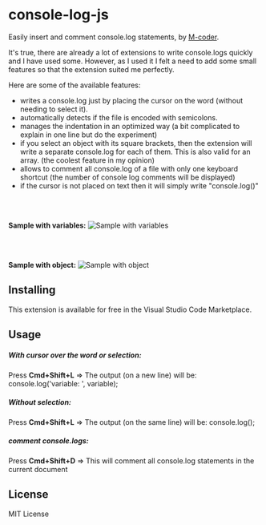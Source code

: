 # console-log-js

Easily insert and comment console.log statements, by [M-coder](https://github.com/Manou-coder).

It's true, there are already a lot of extensions to write console.logs quickly and I have used some.
However, as I used it I felt a need to add some small features so that the extension suited me perfectly.

Here are some of the available features:
- writes a console.log just by placing the cursor on the word (without needing to select it).
- automatically detects if the file is encoded with semicolons.
- manages the indentation in an optimized way (a bit complicated to explain in one line but do the experiment)
- if you select an object with its square brackets, then the extension will write a separate console.log for each of them. This is also valid for an array. (the coolest feature in my opinion)
- allows to comment all console.log of a file with only one keyboard shortcut (the number of console log comments will be displayed)
- if the cursor is not placed on text then it will simply write "console.log()"
<br/>
<br/>

**Sample with variables:**
![Sample with variables](https://user-images.githubusercontent.com/102325816/223101948-05cac817-fbff-4e7e-848a-28627e6ca2aa.gif)

<br/>
<br/>

**Sample with object:**
![Sample with object](https://user-images.githubusercontent.com/102325816/223102960-a4083027-b018-4676-86c1-7f0317b93aab.gif)

## Installing
This extension is available for free in the Visual Studio Code Marketplace.
## Usage
##### With cursor over the word or selection:
Press **Cmd+Shift+L** => The output (on a new line) will be: console.log('variable: ', variable);

##### Without selection:
Press **Cmd+Shift+L** => The output (on the same line) will be: console.log();

##### comment console.logs:
Press **Cmd+Shift+D** => This will comment all console.log statements in the current document

## License
MIT License